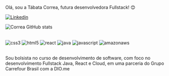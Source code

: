 Olá, sou a Tábata Correa, futura desenvolvedora Fullstack! 😊

[![Linkedin](https://img.shields.io/badge/LinkedIn-0077B5?style=for-the-badge&logo=linkedin&logoColor=white)](https://www.linkedin.com/in/tabata-correa-sp/)

![Correa GitHub stats](https://github-readme-stats.vercel.app/api?username=TabataCorrea&show_icons=true&theme=synthwave)


<div style="display: inline_block"><br/>
  <img align= "center" alt="css3" src="https://img.shields.io/badge/CSS3-1572B6?style=for-the-badge&logo=css3&logoColor=white">
  <img align= "center" alt="html5" src="https://img.shields.io/badge/HTML5-E34F26?style=for-the-badge&logo=html5&logoColor=white">
   <img align= "center" alt="react" src="https://img.shields.io/badge/React-20232A?style=for-the-badge&logo=react&logoColor=61DAFB">
    <img align= "center" alt="java" src="https://img.shields.io/badge/Java-ED8B00?style=for-the-badge&logo=java&logoColor=white">
  <img align= "center" alt="javascript" src="https://img.shields.io/badge/JavaScript-323330?style=for-the-badge&logo=javascript&logoColor=F7DF1E">
  <img align= "center" alt="amazonaws" src="https://img.shields.io/badge/Amazon_AWS-232F3E?style=for-the-badge&logo=amazon-aws&logoColor=white">
</div><br/>

Sou bolsista no curso de desenvolvimento de software, com foco no desenvolvimento Fullstack Java, React e Cloud, em uma parceria do Grupo Carrefour Brasil com a DIO.me
